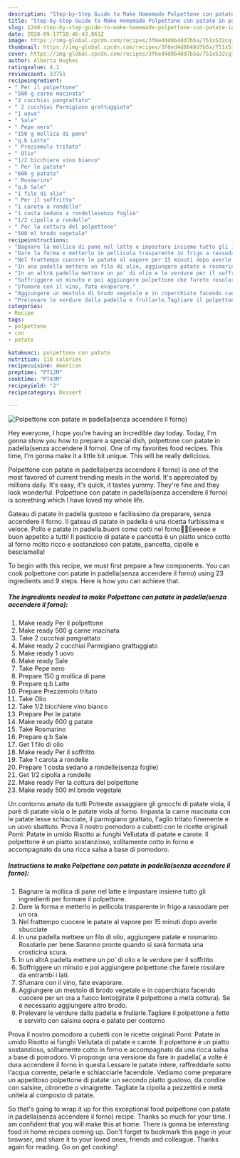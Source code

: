 ```yaml
---
description: "Step-by-Step Guide to Make Homemade Polpettone con patate in padella(senza accendere il forno)"
title: "Step-by-Step Guide to Make Homemade Polpettone con patate in padella(senza accendere il forno)"
slug: 1240-step-by-step-guide-to-make-homemade-polpettone-con-patate-in-padellasenza-accendere-il-forno
date: 2020-09-17T10:46:43.861Z
image: https://img-global.cpcdn.com/recipes/3f6ed4d8648d7b5a/751x532cq70/polpettone-con-patate-in-padellasenza-accendere-il-forno-recipe-main-photo.jpg
thumbnail: https://img-global.cpcdn.com/recipes/3f6ed4d8648d7b5a/751x532cq70/polpettone-con-patate-in-padellasenza-accendere-il-forno-recipe-main-photo.jpg
cover: https://img-global.cpcdn.com/recipes/3f6ed4d8648d7b5a/751x532cq70/polpettone-con-patate-in-padellasenza-accendere-il-forno-recipe-main-photo.jpg
author: Alberta Hughes
ratingvalue: 4.1
reviewcount: 33751
recipeingredient:
- " Per il polpettone"
- "500 g carne macinata"
- "2 cucchiai pangrattato"
- " 2 cucchiai Parmigiano grattuggiato"
- "1 uovo"
- " Sale"
- " Pepe nero"
- "150 g mollica di pane"
- "q.b Latte"
- " Prezzemolo tritato"
- " Olio"
- "1/2 bicchiere vino bianco"
- " Per le patate"
- "600 g patate"
- " Rosmarino"
- "q.b Sale"
- "1 filo di olio"
- " Per il soffritto"
- "1 carota a rondelle"
- "1 costa sedano a rondellesenza foglie"
- "1/2 cipolla a rondelle"
- " Per la cottura del polpettone"
- "500 ml brodo vegetale"
recipeinstructions:
- "Bagnare la mollica di pane nel latte e impastare insieme tutto gli ingredienti per formare il polpettone."
- "Dare la forma e metterlo in pellicola trasparente in frigo a rassodare per un ora."
- "Nel frattempo cuocere le patate al vapore per 15 minuti dopo averle sbucciate"
- "In una padella mettere un filo di olio, aggiungere patate e rosmarino. Rosolarle per bene.Saranno pronte quando si sarà formata una crosticina scura."
- "In un altrA padella mettere un po’ di olio e le verdure per il soffritto."
- "Soffriggere un minuto e poi aggiungere polpettone che farete rosolare da entrambi i lati."
- "Sfumare con il vino, fate evaporare."
- "Aggiungere un mestolo di brodo vegetale e in coperchiato facendo cuocere per un ora a fuoco lento(girate il polpettone a metà cottura). Se è necessario aggiungere altro brodo."
- "Prelevare le verdure dalla padella e frullarle.Tagliare il polpettone a fette e servirlo con salsina sopra e patate per contorno"
categories:
- Recipe
tags:
- polpettone
- con
- patate

katakunci: polpettone con patate 
nutrition: 118 calories
recipecuisine: American
preptime: "PT12M"
cooktime: "PT43M"
recipeyield: "2"
recipecategory: Dessert

---
```



![Polpettone con patate in padella(senza accendere il forno)](https://img-global.cpcdn.com/recipes/3f6ed4d8648d7b5a/751x532cq70/polpettone-con-patate-in-padellasenza-accendere-il-forno-recipe-main-photo.jpg)

Hey everyone, I hope you're having an incredible day today. Today, I'm gonna show you how to prepare a special dish, polpettone con patate in padella(senza accendere il forno). One of my favorites food recipes. This time, I'm gonna make it a little bit unique. This will be really delicious.

Polpettone con patate in padella(senza accendere il forno) is one of the most favored of current trending meals in the world. It's appreciated by millions daily. It's easy, it's quick, it tastes yummy. They're fine and they look wonderful. Polpettone con patate in padella(senza accendere il forno) is something which I have loved my whole life.

Gateau di patate in padella gustoso e facilissimo da preparare, senza accendere il forno. Il gateau di patate in padella è una ricetta furbissima e veloce. Pollo e patate in padella.buoni come cotti nel forno🍗😉Eeeeee e buon appetito a tutti! Il pasticcio di patate e pancetta è un piatto unico cotto al forno molto ricco e sostanzioso con patate, pancetta, cipolle e besciamella!


To begin with this recipe, we must first prepare a few components. You can cook polpettone con patate in padella(senza accendere il forno) using 23 ingredients and 9 steps. Here is how you can achieve that.

<!--inarticleads1-->

##### The ingredients needed to make Polpettone con patate in padella(senza accendere il forno):

1. Make ready  Per il polpettone
1. Make ready 500 g carne macinata
1. Take 2 cucchiai pangrattato
1. Make ready  2 cucchiai Parmigiano grattuggiato
1. Make ready 1 uovo
1. Make ready  Sale
1. Take  Pepe nero
1. Prepare 150 g mollica di pane
1. Prepare q.b Latte
1. Prepare  Prezzemolo tritato
1. Take  Olio
1. Take 1/2 bicchiere vino bianco
1. Prepare  Per le patate
1. Make ready 600 g patate
1. Take  Rosmarino
1. Prepare q.b Sale
1. Get 1 filo di olio
1. Make ready  Per il soffritto
1. Take 1 carota a rondelle
1. Prepare 1 costa sedano a rondelle(senza foglie)
1. Get 1/2 cipolla a rondelle
1. Make ready  Per la cottura del polpettone
1. Make ready 500 ml brodo vegetale


Un contorno amato da tutti Potreste assaggiare gli gnocchi di patate viola, il purè di patate viola o le patate viola al forno. Impasta la carne macinata con le patate lesse schiacciate, il parmigiano grattato, l&#39;aglio tritato finemente e un uovo sbattuto. Prova il nostro pomodoro a cubetti con le ricette originali Pomì: Patate in umido Risotto ai funghi Vellutata di patate e carote. Il polpettone è un piatto sostanzioso, solitamente cotto in forno e accompagnato da una ricca salsa a base di pomodoro. 

<!--inarticleads2-->

##### Instructions to make Polpettone con patate in padella(senza accendere il forno):

1. Bagnare la mollica di pane nel latte e impastare insieme tutto gli ingredienti per formare il polpettone.
1. Dare la forma e metterlo in pellicola trasparente in frigo a rassodare per un ora.
1. Nel frattempo cuocere le patate al vapore per 15 minuti dopo averle sbucciate
1. In una padella mettere un filo di olio, aggiungere patate e rosmarino. Rosolarle per bene.Saranno pronte quando si sarà formata una crosticina scura.
1. In un altrA padella mettere un po’ di olio e le verdure per il soffritto.
1. Soffriggere un minuto e poi aggiungere polpettone che farete rosolare da entrambi i lati.
1. Sfumare con il vino, fate evaporare.
1. Aggiungere un mestolo di brodo vegetale e in coperchiato facendo cuocere per un ora a fuoco lento(girate il polpettone a metà cottura). Se è necessario aggiungere altro brodo.
1. Prelevare le verdure dalla padella e frullarle.Tagliare il polpettone a fette e servirlo con salsina sopra e patate per contorno


Prova il nostro pomodoro a cubetti con le ricette originali Pomì: Patate in umido Risotto ai funghi Vellutata di patate e carote. Il polpettone è un piatto sostanzioso, solitamente cotto in forno e accompagnato da una ricca salsa a base di pomodoro. Vi propongo una versione da fare in padella( a volte è dura accendere il forno in questa Lessare le patate intere, raffreddarle sotto l&#39;acqua corrente, pelarle e schiacciarle facendole. Vediamo come preparare un appetitoso polpettone di patate: un secondo piatto gustoso, da condire con salsine, citronette o vinaigrette. Tagliate la cipolla a pezzettini e metà unitela al composto di patate. 

So that's going to wrap it up for this exceptional food polpettone con patate in padella(senza accendere il forno) recipe. Thanks so much for your time. I am confident that you will make this at home. There is gonna be interesting food in home recipes coming up. Don't forget to bookmark this page in your browser, and share it to your loved ones, friends and colleague. Thanks again for reading. Go on get cooking!
